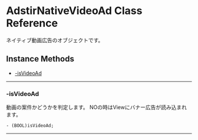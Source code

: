 # AdstirNativeVideoAd Class Reference

ネイティブ動画広告のオブジェクトです。

## Instance Methods

* [-isVideoAd](#-isVideoAd)

***

### -isVideoAd

動画の案件かどうかを判定します。
NOの時はViewにバナー広告が読み込まれます。

```objc
- (BOOL)isVideoAd;
```

***